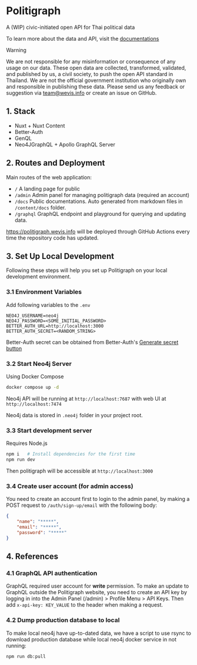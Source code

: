 # Politigraph

A (WIP) civic-initiated open API for Thai political data

To learn more about the data and API, visit the [documentations](https://politigraph.wevis.info/docs)

> [!WARNING]
> We are not responsible for any misinformation or consequence of any usage on our data. These open data are collected, transformed, validated, and published by us, a civil society, to push the open API standard in Thailand. We are not the official government institution who originally own and responsible in publishing these data. Please send us any feedback or suggestion via team@wevis.info or create an issue on GitHub.

## 1. Stack

- Nuxt + Nuxt Content
- Better-Auth
- GenQL
- Neo4JGraphQL + Apollo GraphQL Server

## 2. Routes and Deployment

Main routes of the web application:

- `/` A landing page for public
- `/admin` Admin panel for managing politigraph data (required an account)
- `/docs` Public documentations. Auto generated from markdown files in `/content/docs` folder.
- `/graphql` GraphQL endpoint and playground for querying and updating data.

https://politigraph.wevis.info will be deployed through GitHub Actions every time the repository code has updated.

## 3. Set Up Local Development

Following these steps will help you set up Politigraph on your local development environment.

### 3.1 Environment Variables

Add following variables to the `.env`

```env
NEO4J_USERNAME=neo4j
NEO4J_PASSWORD=<SOME_INITIAL_PASSWORD>
BETTER_AUTH_URL=http://localhost:3000
BETTER_AUTH_SECRET=<RANDOM_STRING>
```

Better-Auth secret can be obtained from Better-Auth's [Generate secret button](https://www.better-auth.com/docs/installation)

### 3.2 Start Neo4j Server

Using Docker Compose

```bash
docker compose up -d
```

Neo4j API will be running at `http://localhost:7687` with web UI at `http://localhost:7474`

Neo4j data is stored in `.neo4j` folder in your project root.

### 3.3 Start development server

Requires Node.js

```sh
npm i	# Install dependencies for the first time
npm run dev
```

Then politigraph will be accessible at `http://localhost:3000`

### 3.4 Create user account (for admin access)

You need to create an account first to login to the admin panel, by making a POST request to `/auth/sign-up/email` with the following body:

```json
{
	"name": "*****",
	"email": "*****",
	"password": "*****"
}
```

## 4. References

### 4.1 GraphQL API authentication

GraphQL required user account for **write** permission. To make an update to GraphQL outside the Politigraph website, you need to create an API key by logging in into the Admin Panel (/admin) > Profile Menu > API Keys. Then add `x-api-key: KEY_VALUE` to the header when making a request.

### 4.2 Dump production database to local

To make local neo4j have up-to-dated data, we have a script to use rsync to download production database while local neo4j docker service in not running:

```shell
npm run db:pull
```
